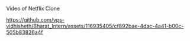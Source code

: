 Video of Netflix Clone 

https://github.com/vps-vidhisheth/Bharat_Intern/assets/116935405/cf892bae-4dac-4a41-b00c-505b83826a4f

